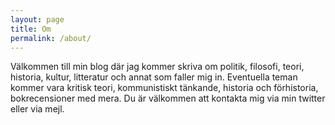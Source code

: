```yaml
---
layout: page
title: Om
permalink: /about/
---
```


Välkommen till min blog där jag kommer skriva om politik, filosofi, teori, historia, kultur, litteratur och annat som faller mig in. Eventuella teman kommer vara kritisk teori, kommunistiskt tänkande, historia och förhistoria, bokrecensioner med mera. Du är välkommen att kontakta mig via min twitter eller via mejl.  
